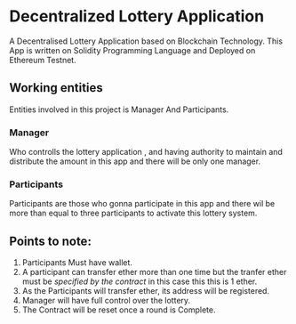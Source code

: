 # Decentralized Lottery Application
A Decentralised Lottery Application based on Blockchain Technology. This App is written on Solidity Programming Language and Deployed on Ethereum Testnet.

## Working entities 
Entities involved in this project is Manager And Participants.
### Manager
Who controlls the lottery application , and having authority to maintain and distribute the amount in this app and there will be only one manager.

### Participants
Participants are those who gonna participate in this app and there wil be more than equal to three participants to activate this lottery system.

## Points to note:
1. Participants Must have wallet.
2. A participant can transfer ether more than one time but the tranfer ether must be *specified by the contract* in this case this this is 1 ether.
3. As the Participants will transfer ether, its address will be registered.
4. Manager will have full control over the lottery.
5. The Contract will be reset once a round is Complete.

